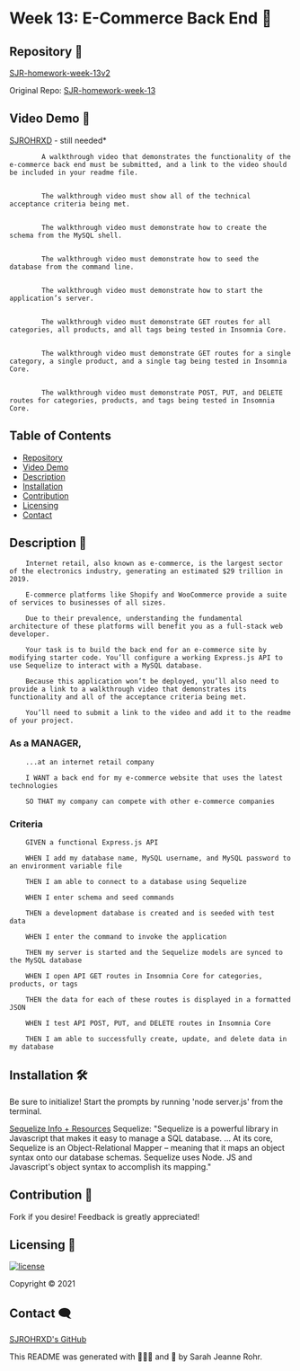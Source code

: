 # Week 13: E-Commerce Back End 🛒 #

## Repository 🌼

[SJR-homework-week-13v2](https://github.com/SJROHRXD/SJR-homework-week-13v2)

Original Repo:
[SJR-homework-week-13](https://github.com/SJROHRXD/SJR-homework-week-13)


## Video Demo 🌷

[SJROHRXD]() - still needed*

            A walkthrough video that demonstrates the functionality of the e-commerce back end must be submitted, and a link to the video should be included in your readme file.


            The walkthrough video must show all of the technical acceptance criteria being met.


            The walkthrough video must demonstrate how to create the schema from the MySQL shell.


            The walkthrough video must demonstrate how to seed the database from the command line.


            The walkthrough video must demonstrate how to start the application’s server.


            The walkthrough video must demonstrate GET routes for all categories, all products, and all tags being tested in Insomnia Core.


            The walkthrough video must demonstrate GET routes for a single category, a single product, and a single tag being tested in Insomnia Core.


            The walkthrough video must demonstrate POST, PUT, and DELETE routes for categories, products, and tags being tested in Insomnia Core.


## Table of Contents ##

- [Repository](#Repository-)
- [Video Demo](#Video-Demo-)
- [Description](#Description-)
- [Installation](#Installation-)
- [Contribution](#Contribution-)
- [Licensing](#Licensing-)
- [Contact](#Contact-)

## Description 📌

        Internet retail, also known as e-commerce, is the largest sector of the electronics industry, generating an estimated $29 trillion in 2019.
        
        E-commerce platforms like Shopify and WooCommerce provide a suite of services to businesses of all sizes.
        
        Due to their prevalence, understanding the fundamental architecture of these platforms will benefit you as a full-stack web developer.
        
        Your task is to build the back end for an e-commerce site by modifying starter code. You’ll configure a working Express.js API to use Sequelize to interact with a MySQL database.

        Because this application won’t be deployed, you’ll also need to provide a link to a walkthrough video that demonstrates its functionality and all of the acceptance criteria being met. 
        
        You’ll need to submit a link to the video and add it to the readme of your project.


### As a MANAGER,

        ...at an internet retail company
        
        I WANT a back end for my e-commerce website that uses the latest technologies
        
        SO THAT my company can compete with other e-commerce companies

### Criteria

        GIVEN a functional Express.js API
        
        WHEN I add my database name, MySQL username, and MySQL password to an environment variable file
        
        THEN I am able to connect to a database using Sequelize
        
        WHEN I enter schema and seed commands
        
        THEN a development database is created and is seeded with test data
        
        WHEN I enter the command to invoke the application
        
        THEN my server is started and the Sequelize models are synced to the MySQL database
        
        WHEN I open API GET routes in Insomnia Core for categories, products, or tags
        
        THEN the data for each of these routes is displayed in a formatted JSON
        
        WHEN I test API POST, PUT, and DELETE routes in Insomnia Core
        
        THEN I am able to successfully create, update, and delete data in my database


## Installation 🛠

Be sure to initialize! Start the prompts by running 'node server.js' from the terminal.

[Sequelize Info + Resources](https://gist.github.com/zcaceres/742744b708393c022703b615d1bffbb1)
Sequelize: "Sequelize is a powerful library in Javascript that makes it easy to manage a SQL database. ... At its core, Sequelize is an Object-Relational Mapper – meaning that it maps an object syntax onto our database schemas. Sequelize uses Node. JS and Javascript's object syntax to accomplish its mapping."


## Contribution 🤝

Fork if you desire! Feedback is greatly appreciated!


## Licensing 🧾

[![license](https://img.shields.io/github/license/SJROHRXD/SJR-homework-week-18?color=hotpink&style=plastic)](https://github.com/SJROHRXD/SJR-homework-week-18/blob/master/LICENSE)


Copyright &copy; 2021


## Contact 🗨

[SJROHRXD's GitHub](https://github.com/SJROHRXD)

This README was generated with 🌼🌷🌻 and 🤍 by Sarah Jeanne Rohr.